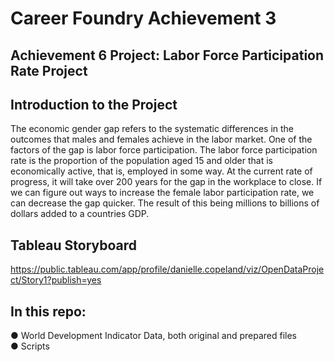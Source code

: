 # Career Foundry Achievement 3

## Achievement 6 Project: Labor Force Participation Rate Project

## Introduction to the Project
The economic gender gap refers to the systematic differences in the outcomes that males and females achieve in the labor market. One of the factors of the gap is labor force participation. The labor force participation rate is the proportion of the population aged 15 and older that is economically active, that is, employed in some way. At the current rate of progress, it will take over 200 years for the gap in the workplace to close. If we can figure out ways to increase the female labor participation rate, we can decrease the gap quicker. The result of this being millions to billions of dollars added to a countries GDP.

## Tableau Storyboard
https://public.tableau.com/app/profile/danielle.copeland/viz/OpenDataProject/Story1?publish=yes

## In this repo:
● World Development Indicator Data, both original and prepared files<br>
● Scripts
